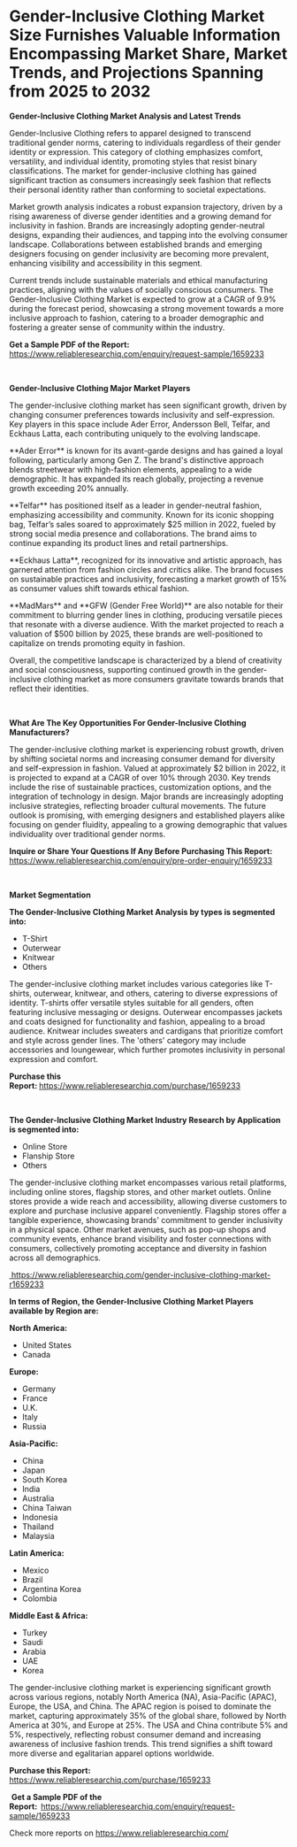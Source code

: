 <p><h1>Gender-Inclusive Clothing Market Size Furnishes Valuable Information Encompassing Market Share, Market Trends, and Projections Spanning from 2025 to 2032</h1></p><p><strong>Gender-Inclusive Clothing Market Analysis and Latest Trends</strong></p>
<p><p>Gender-Inclusive Clothing refers to apparel designed to transcend traditional gender norms, catering to individuals regardless of their gender identity or expression. This category of clothing emphasizes comfort, versatility, and individual identity, promoting styles that resist binary classifications. The market for gender-inclusive clothing has gained significant traction as consumers increasingly seek fashion that reflects their personal identity rather than conforming to societal expectations.</p><p>Market growth analysis indicates a robust expansion trajectory, driven by a rising awareness of diverse gender identities and a growing demand for inclusivity in fashion. Brands are increasingly adopting gender-neutral designs, expanding their audiences, and tapping into the evolving consumer landscape. Collaborations between established brands and emerging designers focusing on gender inclusivity are becoming more prevalent, enhancing visibility and accessibility in this segment.</p><p>Current trends include sustainable materials and ethical manufacturing practices, aligning with the values of socially conscious consumers. The Gender-Inclusive Clothing Market is expected to grow at a CAGR of 9.9% during the forecast period, showcasing a strong movement towards a more inclusive approach to fashion, catering to a broader demographic and fostering a greater sense of community within the industry.</p></p>
<p><strong>Get a Sample PDF of the Report:&nbsp;</strong> <a href="https://www.reliableresearchiq.com/enquiry/request-sample/1659233?utm_campaign=2248&utm_medium=2&utm_source=Github&utm_content=ia&utm_term=23032025&utm_id=gender-inclusive-clothing">https://www.reliableresearchiq.com/enquiry/request-sample/1659233</a></p>
<p>&nbsp;</p>
<p><strong>Gender-Inclusive Clothing Major Market Players</strong></p>
<p><p>The gender-inclusive clothing market has seen significant growth, driven by changing consumer preferences towards inclusivity and self-expression. Key players in this space include Ader Error, Andersson Bell, Telfar, and Eckhaus Latta, each contributing uniquely to the evolving landscape.</p><p>**Ader Error** is known for its avant-garde designs and has gained a loyal following, particularly among Gen Z. The brand's distinctive approach blends streetwear with high-fashion elements, appealing to a wide demographic. It has expanded its reach globally, projecting a revenue growth exceeding 20% annually.</p><p>**Telfar** has positioned itself as a leader in gender-neutral fashion, emphasizing accessibility and community. Known for its iconic shopping bag, Telfar’s sales soared to approximately $25 million in 2022, fueled by strong social media presence and collaborations. The brand aims to continue expanding its product lines and retail partnerships.</p><p>**Eckhaus Latta**, recognized for its innovative and artistic approach, has garnered attention from fashion circles and critics alike. The brand focuses on sustainable practices and inclusivity, forecasting a market growth of 15% as consumer values shift towards ethical fashion.</p><p>**MadMars** and **GFW (Gender Free World)** are also notable for their commitment to blurring gender lines in clothing, producing versatile pieces that resonate with a diverse audience. With the market projected to reach a valuation of $500 billion by 2025, these brands are well-positioned to capitalize on trends promoting equity in fashion.</p><p>Overall, the competitive landscape is characterized by a blend of creativity and social consciousness, supporting continued growth in the gender-inclusive clothing market as more consumers gravitate towards brands that reflect their identities.</p></p>
<p>&nbsp;</p>
<p><strong>What Are The Key Opportunities For Gender-Inclusive Clothing Manufacturers?</strong></p>
<p><p>The gender-inclusive clothing market is experiencing robust growth, driven by shifting societal norms and increasing consumer demand for diversity and self-expression in fashion. Valued at approximately $2 billion in 2022, it is projected to expand at a CAGR of over 10% through 2030. Key trends include the rise of sustainable practices, customization options, and the integration of technology in design. Major brands are increasingly adopting inclusive strategies, reflecting broader cultural movements. The future outlook is promising, with emerging designers and established players alike focusing on gender fluidity, appealing to a growing demographic that values individuality over traditional gender norms.</p></p>
<p><strong>Inquire or Share Your Questions If Any Before Purchasing This Report:</strong> <a href="https://www.reliableresearchiq.com/enquiry/pre-order-enquiry/1659233?utm_campaign=2248&utm_medium=2&utm_source=Github&utm_content=ia&utm_term=23032025&utm_id=gender-inclusive-clothing">https://www.reliableresearchiq.com/enquiry/pre-order-enquiry/1659233</a></p>
<p>&nbsp;</p>
<p><strong>Market Segmentation</strong></p>
<p><strong>The Gender-Inclusive Clothing Market Analysis by types is segmented into:</strong></p>
<p><ul><li>T-Shirt</li><li>Outerwear</li><li>Knitwear</li><li>Others</li></ul></p>
<p><p>The gender-inclusive clothing market includes various categories like T-shirts, outerwear, knitwear, and others, catering to diverse expressions of identity. T-shirts offer versatile styles suitable for all genders, often featuring inclusive messaging or designs. Outerwear encompasses jackets and coats designed for functionality and fashion, appealing to a broad audience. Knitwear includes sweaters and cardigans that prioritize comfort and style across gender lines. The 'others' category may include accessories and loungewear, which further promotes inclusivity in personal expression and comfort.</p></p>
<p><strong>Purchase this Report:&nbsp;</strong><a href="https://www.reliableresearchiq.com/purchase/1659233?utm_campaign=2248&utm_medium=2&utm_source=Github&utm_content=ia&utm_term=23032025&utm_id=gender-inclusive-clothing">https://www.reliableresearchiq.com/purchase/1659233</a></p>
<p>&nbsp;</p>
<p><strong>The Gender-Inclusive Clothing Market Industry Research by Application is segmented into:</strong></p>
<p><ul><li>Online Store</li><li>Flanship Store</li><li>Others</li></ul></p>
<p><p>The gender-inclusive clothing market encompasses various retail platforms, including online stores, flagship stores, and other market outlets. Online stores provide a wide reach and accessibility, allowing diverse customers to explore and purchase inclusive apparel conveniently. Flagship stores offer a tangible experience, showcasing brands' commitment to gender inclusivity in a physical space. Other market avenues, such as pop-up shops and community events, enhance brand visibility and foster connections with consumers, collectively promoting acceptance and diversity in fashion across all demographics.</p></p>
<p><a href="https://www.reliableresearchiq.com/gender-inclusive-clothing-market-r1659233?utm_campaign=2248&utm_medium=2&utm_source=Github&utm_content=ia&utm_term=23032025&utm_id=gender-inclusive-clothing">&nbsp;https://www.reliableresearchiq.com/gender-inclusive-clothing-market-r1659233</a></p>
<p><strong>In terms of Region, the Gender-Inclusive Clothing Market Players available by Region are:</strong></p>
<p>
    <p> <strong> North America: </strong>
        <ul>
            <li>United States</li>
            <li>Canada</li>
        </ul>
        </p> 
    <p> <strong> Europe: </strong>
        <ul>
            <li>Germany</li>
            <li>France</li>
            <li>U.K.</li>
            <li>Italy</li>
            <li>Russia</li>
        </ul>
        </p> 
    <p> <strong> Asia-Pacific: </strong>
        <ul>
            <li>China</li>
            <li>Japan</li>
            <li>South Korea</li>
            <li>India</li>
            <li>Australia</li>
            <li>China Taiwan</li>
            <li>Indonesia</li>
            <li>Thailand</li>
            <li>Malaysia</li>
        </ul>
        </p> 
    <p> <strong> Latin America: </strong>
        <ul>
            <li>Mexico</li>
            <li>Brazil</li>
            <li>Argentina Korea</li>
            <li>Colombia</li>
        </ul>
        </p> 
    <p> <strong> Middle East & Africa: </strong>
        <ul>
            <li>Turkey</li>
            <li>Saudi</li>
            <li>Arabia</li>
            <li>UAE</li>
            <li>Korea</li>
        </ul>
    </p>
    </p>
<p><p>The gender-inclusive clothing market is experiencing significant growth across various regions, notably North America (NA), Asia-Pacific (APAC), Europe, the USA, and China. The APAC region is poised to dominate the market, capturing approximately 35% of the global share, followed by North America at 30%, and Europe at 25%. The USA and China contribute 5% and 5%, respectively, reflecting robust consumer demand and increasing awareness of inclusive fashion trends. This trend signifies a shift toward more diverse and egalitarian apparel options worldwide.</p></p>
<p><strong>Purchase this Report: </strong><a href="https://www.reliableresearchiq.com/purchase/1659233?utm_campaign=2248&utm_medium=2&utm_source=Github&utm_content=ia&utm_term=23032025&utm_id=gender-inclusive-clothing">https://www.reliableresearchiq.com/purchase/1659233</a></p>
<p>&nbsp;<strong>Get a Sample PDF of the Report:&nbsp;&nbsp;</strong><a href="https://www.reliableresearchiq.com/enquiry/request-sample/1659233?utm_campaign=2248&utm_medium=2&utm_source=Github&utm_content=ia&utm_term=23032025&utm_id=gender-inclusive-clothing">https://www.reliableresearchiq.com/enquiry/request-sample/1659233</a></p>
<p><strong></strong></p>
<p>Check more reports on <a href="https://www.reliableresearchiq.com/?utm_campaign=2248&utm_medium=2&utm_source=Github&utm_content=ia&utm_term=23032025&utm_id=gender-inclusive-clothing">https://www.reliableresearchiq.com/</a></p>